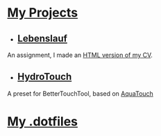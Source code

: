 
# [My Projects](https://github.com/dnnsmnstrr/dnnsmnstrr.github.io/projects)

- ## [Lebenslauf](lebenslauf.html)
An assignment, I made an [HTML version of my CV](lebenslauf.html).

- ## [HydroTouch](https://github.com/dnnsmnstrr/dotfiles/tree/master/bettertouchtool/HydroTouch)
A preset for BetterTouchTool, based on [AquaTouch]()

# [My .dotfiles](https://dnnsmnstrr.github.io/dotfiles/)
